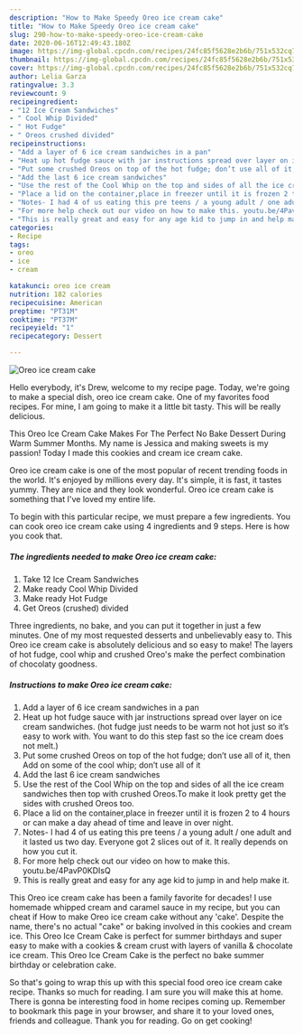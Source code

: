 ```yaml
---
description: "How to Make Speedy Oreo ice cream cake"
title: "How to Make Speedy Oreo ice cream cake"
slug: 290-how-to-make-speedy-oreo-ice-cream-cake
date: 2020-06-16T12:49:43.180Z
image: https://img-global.cpcdn.com/recipes/24fc85f5628e2b6b/751x532cq70/oreo-ice-cream-cake-recipe-main-photo.jpg
thumbnail: https://img-global.cpcdn.com/recipes/24fc85f5628e2b6b/751x532cq70/oreo-ice-cream-cake-recipe-main-photo.jpg
cover: https://img-global.cpcdn.com/recipes/24fc85f5628e2b6b/751x532cq70/oreo-ice-cream-cake-recipe-main-photo.jpg
author: Lelia Garza
ratingvalue: 3.3
reviewcount: 9
recipeingredient:
- "12 Ice Cream Sandwiches"
- " Cool Whip Divided"
- " Hot Fudge"
- " Oreos crushed divided"
recipeinstructions:
- "Add a layer of 6 ice cream sandwiches in a pan"
- "Heat up hot fudge sauce with jar instructions spread over layer on ice cream sandwiches. (hot fudge just needs to be warm not hot just so it’s easy to work with. You want to do this step fast so the ice cream does not melt.)"
- "Put some crushed Oreos on top of the hot fudge; don’t use all of it, then Add on some of the cool whip; don’t use all of it"
- "Add the last 6 ice cream sandwiches"
- "Use the rest of the Cool Whip on the top and sides of all the ice cream sandwiches then top with crushed Oreos.To make it look pretty get the sides with crushed Oreos too."
- "Place a lid on the container,place in freezer until it is frozen 2 to 4 hours or can make a day ahead of time and leave in over night."
- "Notes- I had 4 of us eating this pre teens / a young adult / one adult and it lasted us two day. Everyone got 2 slices out of it. It really depends on how you cut it."
- "For more help check out our video on how to make this. youtu.be/4PavP0KDIsQ"
- "This is really great and easy for any age kid to jump in and help make it."
categories:
- Recipe
tags:
- oreo
- ice
- cream

katakunci: oreo ice cream 
nutrition: 182 calories
recipecuisine: American
preptime: "PT31M"
cooktime: "PT37M"
recipeyield: "1"
recipecategory: Dessert

---
```



![Oreo ice cream cake](https://img-global.cpcdn.com/recipes/24fc85f5628e2b6b/751x532cq70/oreo-ice-cream-cake-recipe-main-photo.jpg)

Hello everybody, it's Drew, welcome to my recipe page. Today, we're going to make a special dish, oreo ice cream cake. One of my favorites food recipes. For mine, I am going to make it a little bit tasty. This will be really delicious.

This Oreo Ice Cream Cake Makes For The Perfect No Bake Dessert During Warm Summer Months. My name is Jessica and making sweets is my passion! Today I made this cookies and cream ice cream cake.

Oreo ice cream cake is one of the most popular of recent trending foods in the world. It's enjoyed by millions every day. It's simple, it is fast, it tastes yummy. They are nice and they look wonderful. Oreo ice cream cake is something that I've loved my entire life.


To begin with this particular recipe, we must prepare a few ingredients. You can cook oreo ice cream cake using 4 ingredients and 9 steps. Here is how you cook that.

<!--inarticleads1-->

##### The ingredients needed to make Oreo ice cream cake:

1. Take 12 Ice Cream Sandwiches
1. Make ready  Cool Whip Divided
1. Make ready  Hot Fudge
1. Get  Oreos (crushed) divided


Three ingredients, no bake, and you can put it together in just a few minutes. One of my most requested desserts and unbelievably easy to. This Oreo ice cream cake is absolutely delicious and so easy to make! The layers of hot fudge, cool whip and crushed Oreo&#39;s make the perfect combination of chocolaty goodness. 

<!--inarticleads2-->

##### Instructions to make Oreo ice cream cake:

1. Add a layer of 6 ice cream sandwiches in a pan
1. Heat up hot fudge sauce with jar instructions spread over layer on ice cream sandwiches. (hot fudge just needs to be warm not hot just so it’s easy to work with. You want to do this step fast so the ice cream does not melt.)
1. Put some crushed Oreos on top of the hot fudge; don’t use all of it, then Add on some of the cool whip; don’t use all of it
1. Add the last 6 ice cream sandwiches
1. Use the rest of the Cool Whip on the top and sides of all the ice cream sandwiches then top with crushed Oreos.To make it look pretty get the sides with crushed Oreos too.
1. Place a lid on the container,place in freezer until it is frozen 2 to 4 hours or can make a day ahead of time and leave in over night.
1. Notes- I had 4 of us eating this pre teens / a young adult / one adult and it lasted us two day. Everyone got 2 slices out of it. It really depends on how you cut it.
1. For more help check out our video on how to make this. youtu.be/4PavP0KDIsQ
1. This is really great and easy for any age kid to jump in and help make it.


This Oreo ice cream cake has been a family favorite for decades! I use homemade whipped cream and caramel sauce in my recipe, but you can cheat if How to make Oreo ice cream cake without any &#39;cake&#39;. Despite the name, there&#39;s no actual &#34;cake&#34; or baking involved in this cookies and cream ice. This Oreo Ice Cream Cake is perfect for summer birthdays and super easy to make with a cookies &amp; cream crust with layers of vanilla &amp; chocolate ice cream. This Oreo Ice Cream Cake is the perfect no bake summer birthday or celebration cake. 

So that's going to wrap this up with this special food oreo ice cream cake recipe. Thanks so much for reading. I am sure you will make this at home. There is gonna be interesting food in home recipes coming up. Remember to bookmark this page in your browser, and share it to your loved ones, friends and colleague. Thank you for reading. Go on get cooking!
